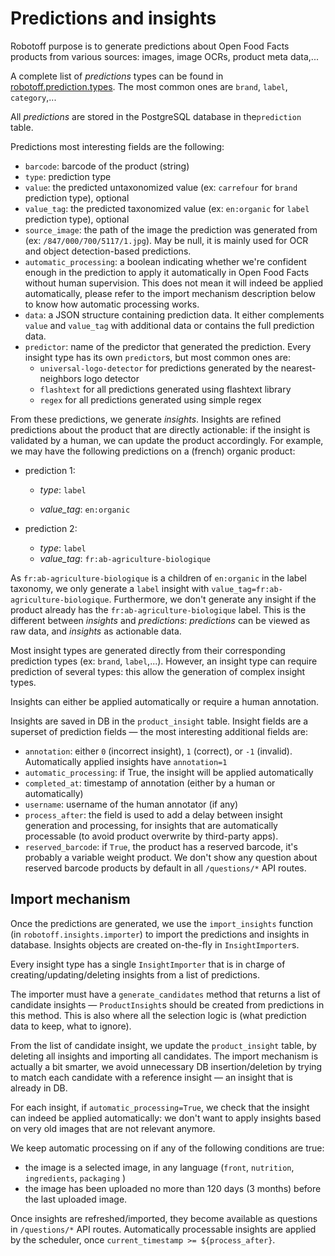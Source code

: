 # Predictions and insights

Robotoff purpose is to generate predictions about Open Food Facts products from various sources: images, image OCRs, product meta data,...

A complete list of _predictions_ types can be found in [robotoff.prediction.types](https://github.com/openfoodfacts/robotoff/blob/master/robotoff/prediction/types.py). The most common ones are `brand`, `label`, `category`,...

All _predictions_ are stored in the PostgreSQL database in the`prediction` table.

Predictions most interesting fields are the following:

- `barcode`: barcode of the product (string)
- `type`: prediction type
- `value`: the predicted untaxonomized value (ex: `carrefour` for `brand` prediction type), optional
- `value_tag`: the predicted taxonomized value (ex: `en:organic` for `label` prediction type), optional
- `source_image`: the path of the image the prediction was generated from (ex: `/847/000/700/5117/1.jpg`). May be null, it is mainly used for OCR and object detection-based predictions.
- `automatic_processing`: a boolean indicating whether we're confident enough in the prediction to apply it automatically in Open Food Facts without human supervision. This does not mean it will indeed be applied automatically, please refer to the import mechanism description below to know how automatic processing works.
- `data`: a JSON structure containing prediction data. It either complements `value` and `value_tag` with additional data or contains the full prediction data.
- `predictor`: name of the predictor that generated the prediction. Every insight type has its own `predictor`s, but most common ones are:
  - `universal-logo-detector` for predictions generated by the nearest-neighbors logo detector
  - `flashtext` for all predictions generated using flashtext library
  - `regex` for all predictions generated using simple regex

From these predictions, we generate _insights_. Insights are refined predictions about the product that are directly actionable: if the insight is validated by a human, we can update the product accordingly.
For example, we may have the following predictions on a (french) organic product:

- prediction 1:

  - _type_: `label`

  - _value_tag_: `en:organic`

- prediction 2:

  - _type_: `label`
  - _value_tag_: `fr:ab-agriculture-biologique`

As `fr:ab-agriculture-biologique` is a children of `en:organic` in the label taxonomy, we only generate a `label` insight with `value_tag=fr:ab-agriculture-biologique`. Furthermore, we don't generate any insight if the product already has the `fr:ab-agriculture-biologique` label.
This is the different between _insights_ and _predictions_: _predictions_ can be viewed as raw data, and _insights_ as actionable data.

Most insight types are generated directly from their corresponding prediction types (ex: `brand`, `label`,...). However, an insight type can require prediction of several types: this allow the generation of complex insight types.

Insights can either be applied automatically or require a human annotation.

Insights are saved in DB in the `product_insight` table. Insight fields are a superset of prediction fields — the most interesting additional fields are:

- `annotation`: either `0` (incorrect insight), `1` (correct), or `-1` (invalid). Automatically applied insights have `annotation=1`
- `automatic_processing`: if True, the insight will be applied automatically
- `completed_at`: timestamp of annotation (either by a human or automatically)
- `username`: username of the human annotator (if any)
- `process_after`: the field is used to add a delay between insight generation and processing, for insights that are automatically processable (to avoid product overwrite by third-party apps).
- `reserved_barcode`: if `True`, the product has a reserved barcode, it's probably a variable weight product. We don't show any question about reserved barcode products by default in all `/questions/*` API routes.

## Import mechanism

Once the predictions are generated, we use the `import_insights` function (in `robotoff.insights.importer`) to import the predictions and insights in database. Insights objects are created on-the-fly in `InsightImporter`s.

Every insight type has a single `InsightImporter` that is in charge of creating/updating/deleting insights from a list of predictions.

The importer must have a `generate_candidates` method that returns a list of candidate insights — `ProductInsight`s should be created from predictions in this method. This is also where all the selection logic is (what prediction data to keep, what to ignore).

From the list of candidate insight, we update the `product_insight` table, by deleting all insights and importing all candidates. The import mechanism is actually a bit smarter, we avoid unnecessary DB insertion/deletion by trying to match each candidate with a reference insight — an insight that is already in DB.

For each insight, if `automatic_processing=True`, we check that the insight can indeed be applied automatically: we don't want to apply insights based on very old images that are not relevant anymore.

We keep automatic processing on if any of the following conditions are true:

- the image is a selected image, in any language (`front`, `nutrition`, `ingredients`, `packaging` )
- the image has been uploaded no more than 120 days (3 months) before the last uploaded image.

Once insights are refreshed/imported, they become available as questions in `/questions/*` API routes. Automatically processable insights are applied by the scheduler, once `current_timestamp >= ${process_after}`.